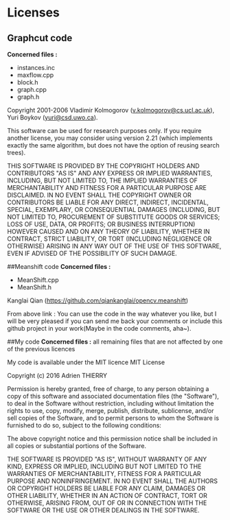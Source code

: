 # Licenses
## Graphcut code
**Concerned files :**

- instances.inc
- maxflow.cpp
- block.h
- graph.cpp
- graph.h

Copyright 2001-2006 Vladimir Kolmogorov (v.kolmogorov@cs.ucl.ac.uk), Yuri Boykov (yuri@csd.uwo.ca).

This software can be used for research purposes only.
    If you require another license, you may consider using version 2.21
    (which implements exactly the same algorithm, but does not have the option of reusing search trees).

   THIS SOFTWARE IS PROVIDED BY THE COPYRIGHT HOLDERS AND CONTRIBUTORS "AS IS" AND ANY EXPRESS OR IMPLIED WARRANTIES, INCLUDING, BUT NOT LIMITED TO, THE IMPLIED WARRANTIES OF MERCHANTABILITY AND FITNESS FOR A PARTICULAR PURPOSE ARE DISCLAIMED. IN NO EVENT SHALL THE COPYRIGHT OWNER OR CONTRIBUTORS BE LIABLE FOR ANY DIRECT, INDIRECT, INCIDENTAL, SPECIAL, EXEMPLARY, OR CONSEQUENTIAL DAMAGES (INCLUDING, BUT NOT LIMITED TO, PROCUREMENT OF SUBSTITUTE GOODS OR SERVICES; LOSS OF USE, DATA, OR PROFITS; OR BUSINESS INTERRUPTION) HOWEVER CAUSED AND ON ANY THEORY OF LIABILITY, WHETHER IN CONTRACT, STRICT LIABILITY, OR TORT (INCLUDING NEGLIGENCE OR OTHERWISE) ARISING IN ANY WAY OUT OF THE USE OF THIS SOFTWARE, EVEN IF ADVISED OF THE POSSIBILITY OF SUCH DAMAGE.

##Meanshift code
**Concerned files :**

- MeanShift.cpp
- MeanShift.h

Kanglai Qian (https://github.com/qiankanglai/opencv.meanshift)

From above link : You can use the code in the way whatever you like, but I will be very pleased if you can send me back your comments or include this github project in your work(Maybe in the code comments, aha~).

##My code
**Concerned files :** all remaining files that are not affected by one of the previous licences

My code is available under the MIT licence
MIT License

Copyright (c) 2016 Adrien THIERRY

Permission is hereby granted, free of charge, to any person obtaining a copy of this software and associated documentation files (the "Software"), to deal in the Software without restriction, including without limitation the rights to use, copy, modify, merge, publish, distribute, sublicense, and/or sell copies of the Software, and to permit persons to whom the Software is furnished to do so, subject to the following conditions:

The above copyright notice and this permission notice shall be included in all copies or substantial portions of the Software.

THE SOFTWARE IS PROVIDED "AS IS", WITHOUT WARRANTY OF ANY KIND, EXPRESS OR IMPLIED, INCLUDING BUT NOT LIMITED TO THE WARRANTIES OF MERCHANTABILITY, FITNESS FOR A PARTICULAR PURPOSE AND NONINFRINGEMENT. IN NO EVENT SHALL THE AUTHORS OR COPYRIGHT HOLDERS BE LIABLE FOR ANY CLAIM, DAMAGES OR OTHER LIABILITY, WHETHER IN AN ACTION OF CONTRACT, TORT OR OTHERWISE, ARISING FROM, OUT OF OR IN CONNECTION WITH THE SOFTWARE OR THE USE OR OTHER DEALINGS IN THE SOFTWARE.
